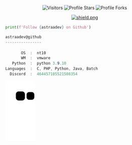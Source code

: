 <p align="center"><img src="https://gpvc.arturio.dev/AstraaDev" alt="Visitors"></a>
<img src="https://img.shields.io/badge/dynamic/json?&label=Total%20Stars&color=bb2527&style=flat&style=for-the-badge&query=%24.stars&url=https://api.github-star-counter.workers.dev/user/AstraaDev" alt="Profile Stars"></a>
<img src="https://img.shields.io/badge/dynamic/json?&label=Total%20Forks&color=bb2527&style=flat&style=for-the-badge&query=%24.forks&url=https://api.github-star-counter.workers.dev/user/AstraaDev" alt="Profile Forks"></a>
<p align="center"><a href="https://dsc.gg/astraadev" target="_blank"><img src="https://discordapp.com/api/guilds/869346091743707206/widget.png?style=shield" alt="shield.png"></a></p></p>

```python
print(f'Follow {astraadev} on Github')
```

```csharp
astraadev@github
----------------

       OS  :  nt10
       WM  :  vmware
   Python  :  python 3.9.10
Languages  :  C, PHP, Python, Java, Batch
  Discord  :  464457105521508354
```

<a href="https://dsc.gg/astraadev" target="_blank"><img src="https://github.com/rafaballerini/rafaballerini/blob/output/github-contribution-grid-snake.svg" alt="sneke"></a>
